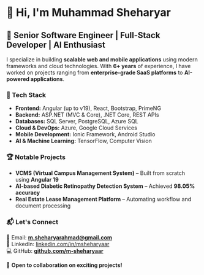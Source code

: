 # 👋 Hi, I'm Muhammad Sheharyar  

## 🚀 Senior Software Engineer | Full-Stack Developer | AI Enthusiast  

I specialize in building **scalable web and mobile applications** using modern frameworks and cloud technologies. With **6+ years** of experience, I have worked on projects ranging from **enterprise-grade SaaS platforms** to **AI-powered applications**.  

### 🔧 Tech Stack  
- **Frontend:** Angular (up to v19), React, Bootstrap, PrimeNG  
- **Backend:** ASP.NET (MVC & Core), .NET Core, REST APIs  
- **Databases:** SQL Server, PostgreSQL, Azure SQL  
- **Cloud & DevOps:** Azure, Google Cloud Services  
- **Mobile Development:** Ionic Framework, Android Studio  
- **AI & Machine Learning:** TensorFlow, Computer Vision  

### 🏆 Notable Projects  
- **VCMS (Virtual Campus Management System)** – Built from scratch using **Angular 19**  
- **AI-based Diabetic Retinopathy Detection System** – Achieved **98.05% accuracy**  
- **Real Estate Lease Management Platform** – Automating workflow and document processing  

### 📬 Let's Connect  
📧 Email: **m.sheharyarahmad@gmail.com**  
🔗 LinkedIn: [linkedin.com/in/msheharyaar](https://linkedin.com/in/msheharyaar)  
💻 GitHub: **[github.com/m-sheharyaar](https://github.com/m-sheharyaar)**  

🚀 **Open to collaboration on exciting projects!**  
